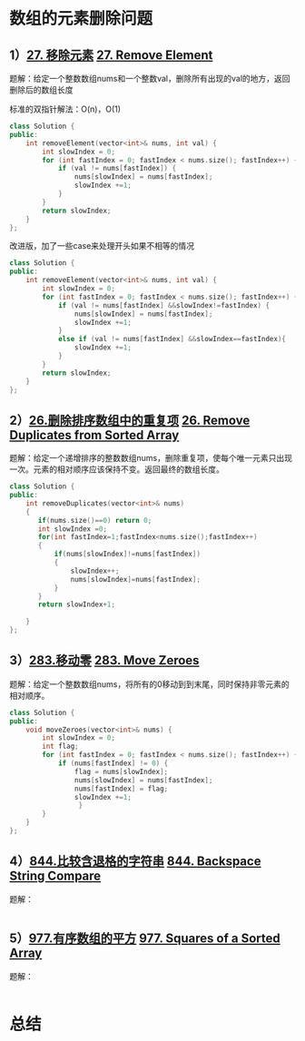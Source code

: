# 数组的元素删除问题


## 1）[27. 移除元素](https://leetcode.cn/problems/remove-element/)  [27. Remove Element](https://leetcode.com/problems/remove-element/) 

题解：给定一个整数数组nums和一个整数val，删除所有出现的val的地方，返回删除后的数组长度

标准的双指针解法：O(n)，O(1)
```cpp
class Solution {
public:
    int removeElement(vector<int>& nums, int val) {
        int slowIndex = 0;
        for (int fastIndex = 0; fastIndex < nums.size(); fastIndex++) {
            if (val != nums[fastIndex]) {
                nums[slowIndex] = nums[fastIndex];
                slowIndex +=1;
            }
        }
        return slowIndex;
    }
};
```

改进版，加了一些case来处理开头如果不相等的情况
```cpp
class Solution {
public:
    int removeElement(vector<int>& nums, int val) {
        int slowIndex = 0;
        for (int fastIndex = 0; fastIndex < nums.size(); fastIndex++) {
            if (val != nums[fastIndex] &&slowIndex!=fastIndex) {
                nums[slowIndex] = nums[fastIndex];
                slowIndex +=1;
            }
            else if (val != nums[fastIndex] &&slowIndex==fastIndex){
                slowIndex +=1;
            }
        }
        return slowIndex;
    }
};
```



## 2）[26.删除排序数组中的重复项](https://leetcode.cn/problems/remove-duplicates-from-sorted-array/)  [26. Remove Duplicates from Sorted Array](https://leetcode.com/problems/remove-duplicates-from-sorted-array/)

题解：给定一个递增排序的整数数组nums，删除重复项，使每个唯一元素只出现一次。元素的相对顺序应该保持不变。返回最终的数组长度。

```cpp
class Solution {
public:
    int removeDuplicates(vector<int>& nums)
    {
       if(nums.size()==0) return 0;
       int slowIndex =0;
       for(int fastIndex=1;fastIndex<nums.size();fastIndex++)
       {
           if(nums[slowIndex]!=nums[fastIndex])
           {
               slowIndex++;
               nums[slowIndex]=nums[fastIndex];
           }
       } 
       return slowIndex+1;
       
    }
};
```

## 3）[283.移动零](https://leetcode.cn/problems/move-zeroes/)  [283. Move Zeroes](https://leetcode.com/problems/move-zeroes/)

题解：给定一个整数数组nums，将所有的0移动到到末尾，同时保持非零元素的相对顺序。

```cpp
class Solution {
public:
    void moveZeroes(vector<int>& nums) {
        int slowIndex = 0;
        int flag;
        for (int fastIndex = 0; fastIndex < nums.size(); fastIndex++) {
            if (nums[fastIndex] != 0) {
                flag = nums[slowIndex];
                nums[slowIndex] = nums[fastIndex];
                nums[fastIndex] = flag;
                slowIndex +=1;
                 }
        }
    }    
};

```

## 4）[844.比较含退格的字符串](https://leetcode.cn/problems/backspace-string-compare/)  [844. Backspace String Compare](https://leetcode.com/problems/backspace-string-compare/)

题解：

```cpp

```

## 5）[977.有序数组的平方](https://leetcode.com/problems/squares-of-a-sorted-array/)  [977. Squares of a Sorted Array](https://leetcode.com/problems/squares-of-a-sorted-array/)

题解：
```cpp

```

# 总结

